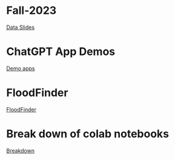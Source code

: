 # Fall-2023

[Data Slides](https://docs.google.com/presentation/d/1jgMy9debO-qL7tattfIWuWDmUeByrlxsKDopw7wnhjs/edit?usp=sharing)


# ChatGPT App Demos
[Demo apps](https://izaacmartinez27.github.io/Fall-2023/)

# FloodFinder
[FloodFinder](https://github.com/IzaacMartinez27/FloodFinder)

# Break down of colab notebooks
[Breakdown](https://github.com/IzaacMartinez27/Code_Break_Down)
